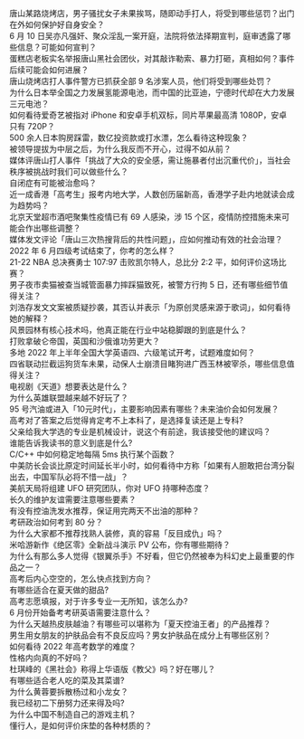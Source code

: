 唐山某路烧烤店，男子骚扰女子未果挨骂，随即动手打人，将受到哪些惩罚？出门在外如何保护好自身安全？  
6 月 10 日吴亦凡强奸、聚众淫乱一案开庭，法院将依法择期宣判，庭审透露了哪些信息？可能如何宣判？  
蛋糕店老板实名举报唐山黑社会团伙，对其敲诈勒索、暴力打砸，真相如何？事件后续可能会如何进展？  
唐山烧烤店打人事件警方已抓获全部 9 名涉案人员，他们将受到哪些处罚？  
为什么日本举全国之力发展氢能源电池，而中国的比亚迪，宁德时代却在大力发展三元电池？  
如何看待爱奇艺被指对 iPhone 和安卓手机双标，同片苹果最高清 1080P，安卓只有 720P？  
500 余人日本购房踩雷，数亿投资款或打水漂，怎么看待这种现象？  
被领导提拔为中层之后，为什么我反而不开心，过得不如从前？  
媒体评唐山打人事件「挑战了大众的安全感，需让施暴者付出沉重代价」，当社会秩序被挑战时我们可以做些什么？  
自闭症有可能被治愈吗？  
近一成香港「高考生」报考内地大学，人数创历届新高，香港学子赴内地就读会成为趋势吗？  
北京天堂超市酒吧聚集性疫情已有 69 人感染，涉 15 个区，疫情防控措施未来可能会作出哪些调整？  
媒体发文评论「唐山三次热搜背后的共性问题」，应如何推动有效的社会治理？  
2022 年 6 月四级考试结束了，你考的怎么样？  
21-22 NBA 总决赛勇士 107:97 击败凯尔特人，总比分 2:2 平，如何评价这场比赛？  
男子夜市卖猫被查当城管面暴力摔踩猫致死，被警方行拘 5 日，还有哪些细节值得关注？  
刘浩存发文文案被质疑抄袭，其否认并表示「为原创灵感来源于歌词」，如何看待她的解释？  
风景园林有核心技术吗，他真正能在行业中站稳脚跟的到底是什么？  
打败拿破仑帝国，英国和沙俄谁功劳更大？  
多地 2022 年上半年全国大学英语四、六级笔试开考，试题难度如何？  
四省联动拦截运狗货车未果，动保人士崩溃目睹狗进广西玉林被宰杀，哪些信息值得关注？  
电视剧《天道》想要表达是什么？  
为什么英雄联盟越来越不好玩了？  
95 号汽油或进入「10元时代」，主要影响因素有哪些？未来油价会如何发展？  
高考对了答案之后觉得肯定考不上本科了，是选择复读还是上专科?  
父亲给我大学选的专业是机械设计，说这个有前途，我该接受他的建议吗？  
谁能告诉我读书的意义到底是什么?  
C/C++ 中如何稳定地每隔 5ms 执行某个函数？  
中美防长会谈比原定时间延长半小时，如何看待中方称「如果有人胆敢把台湾分裂出去，中国军队必将不惜一战」？  
美航天局将组建 UFO 研究团队，你对 UFO 持哪种态度？  
长久的维护友谊需要注意哪些要素？  
有没有控油洗发水推荐，保证用完两天不出油的那种？  
考研政治如何考到 80 分？  
为什么大家都不推荐找熟人装修，真的容易「反目成仇」吗？  
米哈游新作《绝区零》全新战斗演示 PV 公布，你有哪些期待？  
为什么有那么多人觉得《银翼杀手》不好看，但它仍然被奉为科幻史上最重要的作品之一？  
高考后内心空空的，怎么快点找到方向？  
有哪些适合在夏天做的甜品?  
高考志愿填报，对于许多专业一无所知，该怎么办?  
6 月份开始备考考研英语需要注意什么？  
为什么天越热皮肤越油？有哪些可以堪称为「夏天控油王者」的产品推荐？  
男生用女朋友的护肤品会有不良反应吗？男女护肤品在成分上有哪些区别？  
如何看待 2022 年高考数学的难度？  
性格内向真的不好吗？  
杜琪峰的《黑社会》称得上华语版《教父》吗？好在哪儿？  
有哪些适合老人吃的菜及其菜谱?  
为什么黄蓉要拆散杨过和小龙女？  
我已经初二下册努力还来得及吗?  
为什么中国不制造自己的游戏主机？  
懂行人，是如何评价床垫的各种材质的？  
